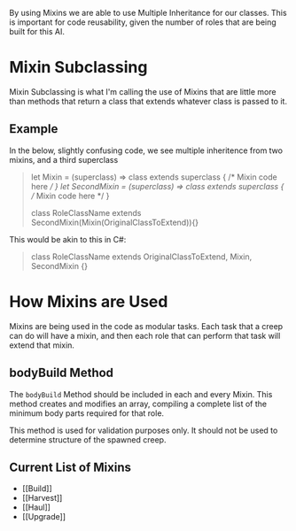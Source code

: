 By using Mixins we are able to use Multiple Inheritance for our classes. This is important for code reusability, given the number of roles that are being built for this AI.

# Mixin Subclassing
Mixin Subclassing is what I'm calling the use of Mixins that are little more than methods that return a class that extends whatever class is passed to it.

## Example
In the below, slightly confusing code, we see multiple inheritence from two mixins, and a third superclass
> let Mixin = (superclass) => class extends superclass { /* Mixin code here */ }
> let SecondMixin = (superclass) => class extends superclass { /* Mixin code here */ }
> 
> class RoleClassName extends SecondMixin(Mixin(OriginalClassToExtend)){}

This would be akin to this in C#:

> class RoleClassName extends OriginalClassToExtend, Mixin, SecondMixin {}

# How Mixins are Used
Mixins are being used in the code as modular tasks. Each task that a creep can do will have a mixin, and then each role that can perform that task will extend that mixin.

## bodyBuild Method
The `bodyBuild` Method should be included in each and every Mixin. This method creates and modifies an array, compiling a complete list of the minimum body parts required for that role. 

This method is used for validation purposes only. It should not be used to determine structure of the spawned creep.

## Current List of Mixins
- [[Build]]
- [[Harvest]]
- [[Haul]]
- [[Upgrade]]
